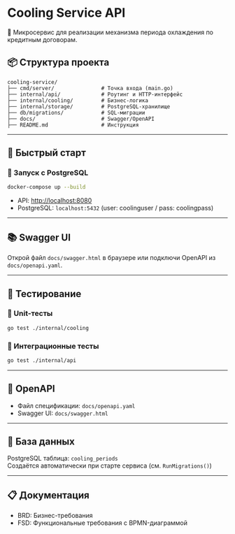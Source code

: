 # Cooling Service API

🧊 Микросервис для реализации механизма периода охлаждения по кредитным договорам.

## 📦 Структура проекта

```
cooling-service/
├── cmd/server/               # Точка входа (main.go)
├── internal/api/             # Роутинг и HTTP-интерфейс
├── internal/cooling/         # Бизнес-логика
├── internal/storage/         # PostgreSQL-хранилище
├── db/migrations/            # SQL-миграции
├── docs/                     # Swagger/OpenAPI
├── README.md                 # Инструкция
```

---

## 🚀 Быстрый старт

### 🔧 Запуск с PostgreSQL

```bash
docker-compose up --build
```

- API: [http://localhost:8080](http://localhost:8080)
- PostgreSQL: `localhost:5432` (user: coolinguser / pass: coolingpass)

---

## 📚 Swagger UI

Открой файл `docs/swagger.html` в браузере или подключи OpenAPI из `docs/openapi.yaml`.

---

## 🧪 Тестирование

### 🧱 Unit-тесты
```bash
go test ./internal/cooling
```

### 🔄 Интеграционные тесты
```bash
go test ./internal/api
```

---

## 📄 OpenAPI

- Файл спецификации: `docs/openapi.yaml`
- Swagger UI: `docs/swagger.html`

---

## 📂 База данных

PostgreSQL таблица: `cooling_periods`  
Создаётся автоматически при старте сервиса (см. `RunMigrations()`)

---

## 📋 Документация

- BRD: Бизнес-требования
- FSD: Функциональные требования с BPMN-диаграммой
